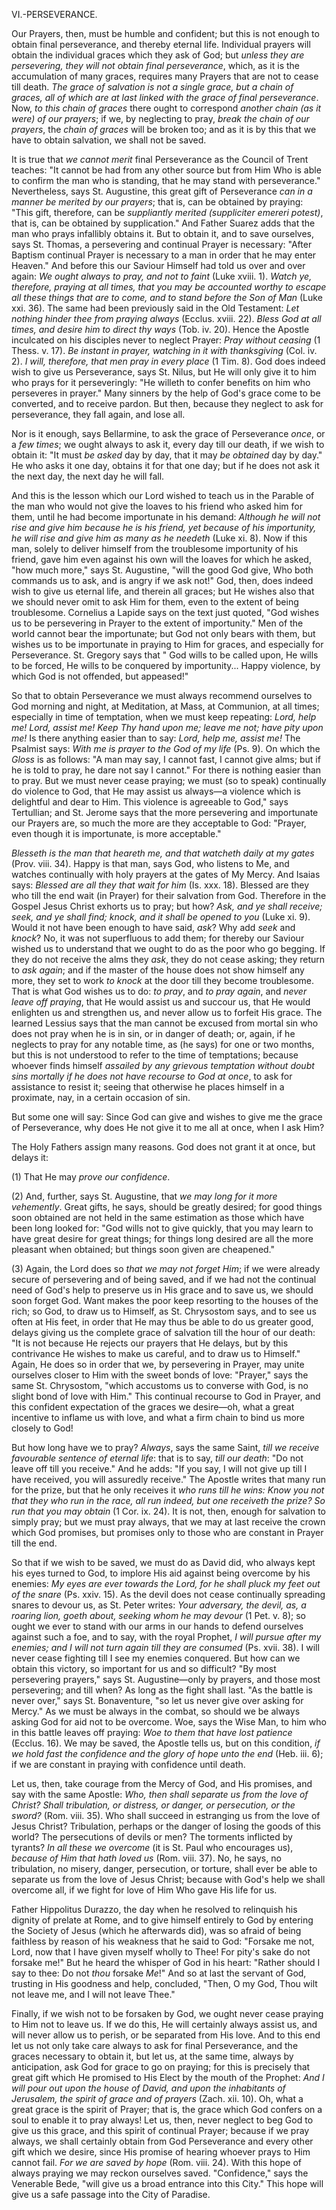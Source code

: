 
VI.-PERSEVERANCE.

Our Prayers, then, must be humble and confident; but this is not enough to obtain final perseverance, and thereby eternal life. Individual prayers will obtain the individual graces which they ask of God; but *unless they are persevering, they will not obtain final perseverance*, which, as it is the accumulation of many graces, requires many Prayers that are not to cease till death. *The grace of salvation is not a single grace, but a chain of graces, all of which are at last linked with the grace of final perseverance*. Now, *to this chain of graces* there ought to correspond *another chain (as it were) of our prayers*; if we, by neglecting to pray, *break the chain of our prayers*, the *chain of graces* will be broken too; and as it is by this that we have to obtain salvation, we shall not be saved.

It is true that *we cannot merit* final Perseverance as the Council of Trent teaches: \"It cannot be had from any other source but from Him Who is able to confirm the man who is standing, that he may stand with perseverance.\" Nevertheless, says St. Augustine, this great gift of Perseverance *can in a manner be merited by our prayers*; that is, can be obtained by praying: \"This gift, therefore, can be *suppliantly merited (suppliciter emereri potest)*, that is, can be obtained by supplication.\" And Father Suarez adds that the man who prays infallibly obtains it. But to obtain it, and to save ourselves, says St. Thomas, a persevering and continual Prayer is necessary: \"After Baptism continual Prayer is necessary to a man in order that he may enter Heaven.\" And before this our Saviour Himself had told us over and over again: *We ought always to pray, and not to faint* (Luke xviii. 1). *Watch ye, therefore, praying at all times, that you may be accounted worthy to escape all these things that are to come, and to stand before the Son of Man* (Luke xxi. 36). The same had been previously said in the Old Testament: *Let nothing hinder thee from praying always* (Ecclus. xviii. 22). *Bless God at all times, and desire him to direct thy ways* (Tob. iv. 20). Hence the Apostle inculcated on his disciples never to neglect Prayer: *Pray without ceasing* (1 Thess. v. 17). *Be instant in prayer, watching in it with thanksgiving* (Col. iv. 2). *I will, therefore, that men pray in every place* (1 Tim. 8). God does indeed wish to give us Perseverance, says St. Nilus, but He will only give it to him who prays for it perseveringly: \"He willeth to confer benefits on him who perseveres in prayer.\" Many sinners by the help of God\'s grace come to be converted, and to receive pardon. But then, because they neglect to ask for perseverance, they fall again, and lose all.

Nor is it enough, says Bellarmine, to ask the grace of Perseverance *once*, or a *few times*; we ought always to ask it, every day till our death, if we wish to obtain it: \"It must *be asked* day by day, that it may *be obtained* day by day.\" He who asks it one day, obtains it for that one day; but if he does not ask it the next day, the next day he will fall.

And this is the lesson which our Lord wished to teach us in the Parable of the man who would not give the loaves to his friend who asked him for them, until he had become importunate in his demand: *Although he will not rise and give him because he is his friend, yet because of his importunity, he will rise and give him as many as he needeth* (Luke xi. 8). Now if this man, solely to deliver himself from the troublesome importunity of his friend, gave him even against his own will the loaves for which he asked, \"how much more,\" says St. Augustine, \"will the good God give, Who both commands us to ask, and is angry if we ask not!\" God, then, does indeed wish to give us eternal life, and therein all graces; but He wishes also that we should never omit to ask Him for them, even to the extent of being troublesome. Cornelius a Lapide says on the text just quoted, \"God wishes us to be persevering in Prayer to the extent of importunity.\" Men of the world cannot bear the importunate; but God not only bears with them, but wishes us to be importunate in praying to Him for graces, and especially for Perseverance. St. Gregory says that \" God wills to be called upon, He wills to be forced, He wills to be conquered by importunity... Happy violence, by which God is not offended, but appeased!\"

So that to obtain Perseverance we must always recommend ourselves to God morning and night, at Meditation, at Mass, at Communion, at all times; especially in time of temptation, when we must keep repeating: *Lord, help me! Lord, assist me! Keep Thy hand upon me; leave me not; have pity upon me!* Is there anything easier than to say: *Lord, help me, assist me!* The Psalmist says: *With me is prayer to the God of my life* (Ps. 9). On which the *Gloss* is as follows: \"A man may say, I cannot fast, I cannot give alms; but if he is told to pray, he dare not say I cannot.\" For there is nothing easier than to pray. But we must never cease praying; we must (so to speak) continually do violence to God, that He may assist us always—a violence which is delightful and dear to Him. This violence is agreeable to God,\" says Tertullian; and St. Jerome says that the more persevering and importunate our Prayers are, so much the more are they acceptable to God: \"Prayer, even though it is importunate, is more acceptable.\"

*Blesseth is the man that heareth me, and that watcheth daily at my gates* (Prov. viii. 34). Happy is that man, says God, who listens to Me, and watches continually with holy prayers at the gates of My Mercy. And Isaias says: *Blessed are all they that wait for him* (Is. xxx. 18). Blessed are they who till the end wait (in Prayer) for their salvation from God. Therefore in the Gospel Jesus Christ exhorts us to pray; but how? *Ask, and ye shall receive; seek, and ye shall find; knock, and it shall be opened to you* (Luke xi. 9). Would it not have been enough to have said, *ask*? Why add *seek* and *knock*? No, it was not superfluous to add them; for thereby our Saviour wished us to understand that we ought to do as the poor who go begging. If they do not receive the alms they *ask*, they do not cease asking; they return to *ask again*; and if the master of the house does not show himself any more, they set to work *to knock* at the door till they become troublesome. That is what God wishes us to do: *to pray*, and *to pray again*, and *never leave off praying*, that He would assist us and succour us, that He would enlighten us and strengthen us, and never allow us to forfeit His grace. The learned Lessius says that the man cannot be excused from mortal sin who does not pray when he is in sin, or in danger of death; or, again, if he neglects to pray for any notable time, as (he says) for one or two months, but this is not understood to refer to the time of temptations; because whoever finds himself *assailed by any grievous temptation without doubt sins mortally if he does not have recourse to God at once*, to ask for assistance to resist it; seeing that otherwise he places himself in a proximate, nay, in a certain occasion of sin.

But some one will say: Since God can give and wishes to give me the grace of Perseverance, why does He not give it to me all at once, when I ask Him?

The Holy Fathers assign many reasons. God does not grant it at once, but delays it:

\(1\) That He may *prove our confidence*.

\(2\) And, further, says St. Augustine, that *we may long for it more vehemently*. Great gifts, he says, should be greatly desired; for good things soon obtained are not held in the same estimation as those which have been long looked for: \"God wills not to give quickly, that you may learn to have great desire for great things; for things long desired are all the more pleasant when obtained; but things soon given are cheapened.\"

\(3\) Again, the Lord does so *that we may not forget Him*; if we were already secure of persevering and of being saved, and if we had not the continual need of God\'s help to preserve us in His grace and to save us, we should soon forget God. Want makes the poor keep resorting to the houses of the rich; so God, to draw us to Himself, as St. Chrysostom says, and to see us often at His feet, in order that He may thus be able to do us greater good, delays giving us the complete grace of salvation till the hour of our death: \"It is not because He rejects our prayers that He delays, but by this contrivance He wishes to make us careful, and to draw us to Himself.\" Again, He does so in order that we, by persevering in Prayer, may unite ourselves closer to Him with the sweet bonds of love: \"Prayer,\" says the same St. Chrysostom, \"which accustoms us to converse with God, is no slight bond of love with Him.\" This continual recourse to God in Prayer, and this confident expectation of the graces we desire—oh, what a great incentive to inflame us with love, and what a firm chain to bind us more closely to God!

But how long have we to pray? *Always*, says the same Saint, *till we receive favourable sentence of eternal life*: that is to say, *till our death*: \"Do not leave off till you receive.\" And he adds: \"If you say, I will not give up till I have received, you will assuredly receive.\" The Apostle writes that many run for the prize, but that he only receives it *who runs till he wins: Know you not that they who run in the race, all run indeed, but one receiveth the prize? So run that you may obtain* (1 Cor. ix. 24). It is not, then, enough for salvation to simply pray; but we must pray always, that we may at last receive the crown which God promises, but promises only to those who are constant in Prayer till the end.

So that if we wish to be saved, we must do as David did, who always kept his eyes turned to God, to implore His aid against being overcome by his enemies: *My eyes are ever towards the Lord, for he shall pluck my feet out of the snare* (Ps. xxiv. 15). As the devil does not cease continually spreading snares to devour us, as St. Peter writes: *Your adversary, the devil, as, a roaring lion, goeth about, seeking whom he may devour* (1 Pet. v. 8); so ought we ever to stand with our arms in our hands to defend ourselves against such a foe, and to say, with the royal Prophet, *I will pursue after my enemies; and I will not turn again till they are consumed* (Ps. xvii. 38). I will never cease fighting till I see my enemies conquered. But how can we obtain this victory, so important for us and so difficult? \"By most persevering prayers,\" says St. Augustine—only by prayers, and those most persevering; and till when? As long as the fight shall last. \"As the battle is never over,\" says St. Bonaventure, \"so let us never give over asking for Mercy.\" As we must be always in the combat, so should we be always asking God for aid not to be overcome. Woe, says the Wise Man, to him who in this battle leaves off praying: *Woe to them that have lost patience* (Ecclus. 16). We may be saved, the Apostle tells us, but on this condition, *if we hold fast the confidence and the glory of hope unto the end* (Heb. iii. 6); if we are constant in praying with confidence until death.

Let us, then, take courage from the Mercy of God, and His promises, and say with the same Apostle: *Who, then shall separate us from the love of Christ? Shall tribulation, or distress, or danger, or persecution, or the sword?* (Rom. viii. 35). Who shall succeed in estranging us from the love of Jesus Christ? Tribulation, perhaps or the danger of losing the goods of this world? The persecutions of devils or men? The torments inflicted by tyrants? *In all these we overcome* (it is St. Paul who encourages us), *because of Him that hath loved us* (Rom. viii. 37). No, he says, no tribulation, no misery, danger, persecution, or torture, shall ever be able to separate us from the love of Jesus Christ; because with God\'s help we shall overcome all, if we fight for love of Him Who gave His life for us.

Father Hippolitus Durazzo, the day when he resolved to relinquish his dignity of prelate at Rome, and to give himself entirely to God by entering the Society of Jesus (which he afterwards did), was so afraid of being faithless by reason of his weakness that he said to God: \"Forsake me not, Lord, now that I have given myself wholly to Thee! For pity\'s sake do not forsake me!\" But he heard the whisper of God in his heart: \"Rather should I say to thee: Do not *thou* forsake *Me*!\" And so at last the servant of God, trusting in His goodness and help, concluded, \"Then, O my God, Thou wilt not leave me, and I will not leave Thee.\"

Finally, if we wish not to be forsaken by God, we ought never cease praying to Him not to leave us. If we do this, He will certainly always assist us, and will never allow us to perish, or be separated from His love. And to this end let us not only take care always to ask for final Perseverance, and the graces necessary to obtain it, but let us, at the same time, always by anticipation, ask God for grace to go on praying; for this is precisely that great gift which He promised to His Elect by the mouth of the Prophet: *And I will pour out upon the house of David, and upon the inhabitants of Jerusalem, the spirit of grace and of prayers* (Zach. xii. 10). Oh, what a great grace is the spirit of Prayer; that is, the grace which God confers on a soul to enable it to pray always! Let us, then, never neglect to beg God to give us this grace, and this spirit of continual Prayer; because if we pray always, we shall certainly obtain from God Perseverance and every other gift which we desire, since His promise of hearing whoever prays to Him cannot fail. *For we are saved by hope* (Rom. viii. 24). With this hope of always praying we may reckon ourselves saved. \"Confidence,\" says the Venerable Bede, \"will give us a broad entrance into this City.\" This hope will give us a safe passage into the City of Paradise.

